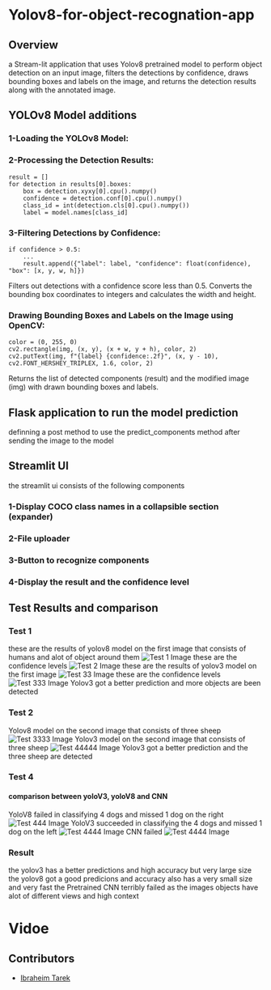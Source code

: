 # Yolov8-for-object-recognation-app

## Overview
a Stream-lit application that uses Yolov8 pretrained model to perform object detection on an input image, filters the detections by confidence, draws bounding boxes and labels on the image, and returns the detection results along with the annotated image.

## YOLOv8 Model additions
### 1-Loading the YOLOv8 Model:
### 2-Processing the Detection Results:
```
result = []
for detection in results[0].boxes:
    box = detection.xyxy[0].cpu().numpy()
    confidence = detection.conf[0].cpu().numpy()
    class_id = int(detection.cls[0].cpu().numpy())
    label = model.names[class_id]
```
### 3-Filtering Detections by Confidence:
```
if confidence > 0.5:
    ...
    result.append({"label": label, "confidence": float(confidence), "box": [x, y, w, h]})
```
Filters out detections with a confidence score less than 0.5.
Converts the bounding box coordinates to integers and calculates the width and height.
### Drawing Bounding Boxes and Labels on the Image using OpenCV:
```
color = (0, 255, 0)
cv2.rectangle(img, (x, y), (x + w, y + h), color, 2)
cv2.putText(img, f"{label} {confidence:.2f}", (x, y - 10), cv2.FONT_HERSHEY_TRIPLEX, 1.6, color, 2)
```
Returns the list of detected components (result) and the modified image (img) with drawn bounding boxes and labels.
## Flask application to run the model prediction
definning a post method to use the predict_components method after sending the image to the model
## Streamlit UI
the streamlit ui consists of the following components
### 1-Display COCO class names in a collapsible section (expander)
### 2-File uploader
### 3-Button to recognize components
### 4-Display the result and the confidence level

## Test Results and comparison
### Test 1
these are the results of yolov8 model on the first image that consists of humans and alot of object around them
![Test 1 Image](https://github.com/IbraheimTarek/Yolov8-for-image-detection/blob/main/test_results/test_1_v3.jpg)
these are the confidence levels
![Test 2 Image](https://github.com/IbraheimTarek/Yolov8-for-image-detection/blob/main/test_results/test_1_v8_photo2.jpg)
these are the results of yolov3 model on the first image
![Test 33 Image](https://github.com/IbraheimTarek/Yolov8-for-image-detection/blob/main/test_results/test_1_v3.jpg)
these are the confidence levels
![Test 333 Image](https://github.com/IbraheimTarek/Yolov8-for-image-detection/blob/main/test_results/test_1_v3_photo2.jpg)
Yolov3 got a better prediction and more objects are been detected
### Test 2
Yolov8 model on the second image that consists of three sheep
![Test 3333 Image](https://github.com/IbraheimTarek/Yolov8-for-image-detection/blob/main/test_results/test_2_v8.jpg)
Yolov3 model on the second image that consists of three sheep
![Test 44444 Image](https://github.com/IbraheimTarek/Yolov8-for-image-detection/blob/main/test_results/test_2_v3.jpg)
Yolov3 got a better prediction and the three sheep are detected
### Test 4
#### comparison between yoloV3, yoloV8 and CNN
YoloV8 failed in classifying 4 dogs and missed 1 dog on the right
![Test 444 Image](https://github.com/IbraheimTarek/Yolov8-for-image-detection/blob/main/test_results/test_4_v8.jpg)
YoloV3 succeeded in classifying the 4 dogs and missed 1 dog on the left
![Test 4444 Image](https://github.com/IbraheimTarek/Yolov8-for-image-detection/blob/main/test_results/test_4_v3.jpg)
CNN failed
![Test 4444 Image](https://github.com/IbraheimTarek/Yolov8-for-image-detection/blob/main/test_results/test_4_CNN.jpg)
### Result
the yolov3 has a better predictions and high accuracy but very large size
the yolov8 got a good predicions and accuracy also has a very small size and very fast
the Pretrained CNN terribly failed as the images objects have alot of different views and high context 
# Vidoe

## Contributors
- [Ibraheim Tarek](https://github.com/IbraheimTarek)
